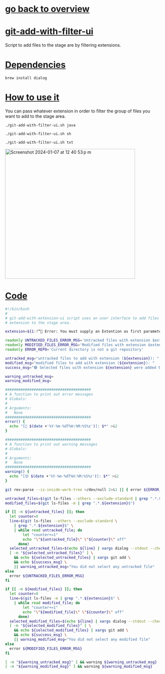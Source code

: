 # [go back to overview](https://github.com/c4arl0s#bash-scripts)

# [git-add-with-filter-ui](https://github.com/c4arl0s/git-add-with-filter-ui#go-back-to-overview)

Script to add files to the stage are by filtering extensions.

# [Dependencies](https://github.com/c4arl0s/git-add-with-filter-ui#go-back-to-overview)

```console
brew install dialog
```

# [How to use it](https://github.com/c4arl0s/git-add-with-filter-ui#go-back-to-overview)

You can pass whatever extension in order to filter the group of files you want to add to the stage area.

```console
./git-add-with-filter-ui.sh java
```

```console
./git-add-with-filter-ui.sh sh
```

```console
./git-add-with-filter-ui.sh txt
```

<img width="423" alt="Screenshot 2024-01-07 at 12 40 53 p m" src="https://github.com/c4arl0s/git-add-with-extension-ui/assets/24994818/53b99c60-0103-486a-8d2b-e8a609e7cb2b">

# [Code](https://github.com/c4arl0s/git-add-with-filter-ui#go-back-to-overview)

```bash
#!/bin/bash
#
# git-add-with-extension-ui script uses an user interface to add files with an
# extension to the stage area.

extension=${1:?“🔴 Error: You must supply an Extention as first parameter.“}

readonly UNTRACKED_FILES_ERROR_MSG='Untracked files with extension $extension dont exist'
readonly MODIFIED_FILES_ERROR_MSG='Modified files with extension $extension dont exist'
readonly ERROR_REPO='Current directory is not a git repository'

untracked_msg="untracked files to add with extension (${extension}): " 
modified_msg="modified files to add with extension (${extension}): " 
success_msg="🟢 Selected files with extension ${extension} were added to stage area"

warning_untracked_msg=
warning_modified_msg=

#######################################
# A function to print out error messages 
# Globals:
#   
# Arguments:
#   None
#######################################
error() {
  echo "[🔴 $(date +'%Y-%m-%dT%H:%M:%S%z')]: $*" >&2
}

#######################################
# A function to print out warning messages 
# Globals:
#   
# Arguments:
#   None
#######################################
warning() {
  echo "[🟡 $(date +'%Y-%m-%dT%H:%M:%S%z')]: $*" >&2
}

git rev-parse --is-inside-work-tree >/dev/null 2>&1 || { error ${ERROR_REPO}; return 1; }

untracked_files=$(git ls-files --others --exclude-standard | grep ".*.${extension}$")
modified_files=$(git ls-files -m | grep ".*.${extension}$")

if [[ -n ${untracked_files} ]]; then
  let counter=0
  line=$(git ls-files --others --exclude-standard \
    | grep ".*.${extension}$" \
    | while read untracked_file; do 
        let "counter+=1"
        echo "\"${untracked_file}\" \"${counter}\" off"
      done)
  selected_untracked_files=$(echo ${line} | xargs dialog --stdout --checklist ${untracked_msg} 0 0 0)
  [ -n "${selected_untracked_files}" ] \
    && echo ${selected_untracked_files} | xargs git add \
    && echo ${success_msg} \
    || warning_untracked_msg="You did not select any untracked file"
else
  error ${UNTRACKED_FILES_ERROR_MSG}
fi

if [[ -n ${modified_files} ]]; then
  let counter=0
  line=$(git ls-files -m | grep ".*.${extension}$" \
    | while read modified_file; do 
        let "counter+=1"
        echo "\"${modified_file}\" \"${counter}\" off"
      done)
  selected_modified_files=$(echo ${line} | xargs dialog --stdout --checklist ${modified_msg} 0 0 0)
  [ -n "${selected_modified_files}" ] \
    && echo ${selected_modified_files} | xargs git add \
    && echo ${success_msg} \
    || warning_modified_msg="You did not select any modified file"
else
  error ${MODIFIED_FILES_ERROR_MSG}
fi

[ -n "${warning_untracked_msg}" ] && warning ${warning_untracked_msg}
[ -n "${warning_modified_msg}" ] && warning ${warning_modified_msg}
```
